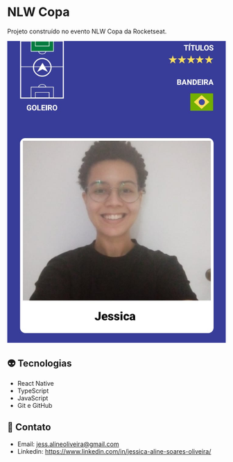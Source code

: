 # NLW Copa 



Projeto construído no evento NLW Copa da Rocketseat.


![preview](./.github/preview.jpg)

## 👽 Tecnologias 

- React Native
- TypeScript
- JavaScript
- Git e GitHub

## 📧 Contato

- Email: jess.alineoliveira@gmail.com
- Linkedin: https://www.linkedin.com/in/jessica-aline-soares-oliveira/